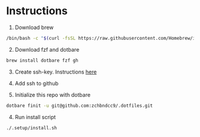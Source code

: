 # Instructions

1. Download brew
```sh
/bin/bash -c "$(curl -fsSL https://raw.githubusercontent.com/Homebrew/install/HEAD/install.sh)"
```

2. Download fzf and dotbare
```sh
brew install dotbare fzf gh
```

3. Create ssh-key. Instructions [here]()

4. Add ssh to github

3. Initialize this repo with dotbare
```sh
dotbare finit -u git@github.com:zchbndcc9/.dotfiles.git
```

4. Run install script
```sh
./.setup/install.sh
```
